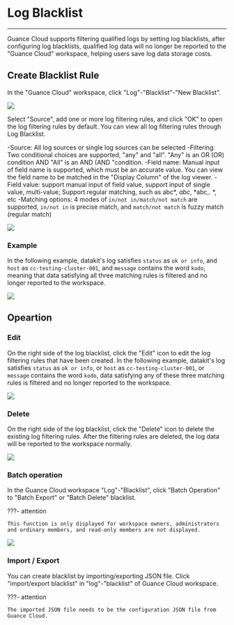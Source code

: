 # Log Blacklist
---

Guance Cloud supports filtering qualified logs by setting log blacklists, after configuring log blacklists, qualified log data will no longer be reported to the "Guance Cloud" workspace, helping users save log data storage costs.

## Create Blacklist Rule 

In the "Guance Cloud" workspace, click "Log"-"Blacklist"-"New Blacklist".

![](img/4.log_blacklist_1.png)

Select "Source", add one or more log filtering rules, and click "OK" to open the log filtering rules by default. You can view all log filtering rules through Log Blacklist. 

-Source: All log sources or single log sources can be selected 
-Filtering: Two conditional choices are supported, "any" and "all". "Any" is an OR (OR) condition AND "All" is an AND (AND "condition. 
-Field name: Manual input of field name is supported, which must be an accurate value. You can view the field name to be matched in the "Display Column" of the log viewer. 
-Field value: support manual input of field value, support input of single value, multi-value; Support regular matching, such as abc*, *abc*, *abc,. *, etc 
-Matching options: 4 modes of ` in/not in/match/not match ` are supported, ` in/not in ` is precise match, and ` match/not match ` is fuzzy match (regular match) 


![](img/4.log_blacklist_2.png)

### Example

In the following example, datakit's log satisfies ` status ` as ` ok or info `, and ` host ` as ` cc-testing-cluster-001 `, and ` message ` contains the word ` kodo `, meaning that data satisfying all three matching rules is filtered and no longer reported to the workspace.

![](img/4.log_blacklist_3.png)

## Opeartion

### Edit

On the right side of the log blacklist, click the "Edit" icon to edit the log filtering rules that have been created. In the following example, datakit's log satisfies ` status ` as ` ok or info `, or ` host ` as ` cc-testing-cluster-001 `, or ` message ` contains the word ` kodo `, data satisfying any of these three matching rules is filtered and no longer reported to the workspace.

![](img/4.log_blacklist_4.png)

### Delete

On the right side of the log blacklist, click the "Delete" icon to delete the existing log filtering rules. After the filtering rules are deleted, the log data will be reported to the workspace normally.

![](img/1.log_5.png)

### Batch operation

In the Guance Cloud workspace "Log"-"Blacklist", click "Batch Operation" to "Batch Export" or "Batch Delete" blacklist.

???- attention

    This function is only displayed for workspace owners, administrators and ordinary members, and read-only members are not displayed.

![](img/2.log_blacklist_1.png)

### Import / Export

You can create blacklist by importing/exporting JSON file. Click "import/export blacklist" in "log"-"blacklist" of Guance Cloud workspace.

???- attention

    The imported JSON file needs to be the configuration JSON file from Guance Cloud.

